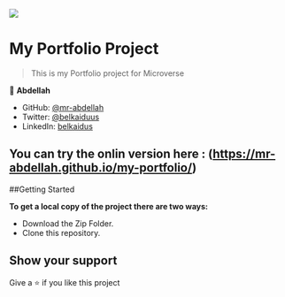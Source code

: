 ![](https://img.shields.io/badge/Microverse-blueviolet)

# My Portfolio Project

> This is my Portfolio project for Microverse

👤 **Abdellah**

- GitHub: [@mr-abdellah](https://github.com/mr-abdellah)
- Twitter: [@belkaiduus](https://twitter.com/belkaiduus)
- LinkedIn: [belkaidus](https://linkedin.com/in/belkaidus)
## You can try the onlin version here : (https://mr-abdellah.github.io/my-portfolio/)
##Getting Started

**To get a local copy of the project there are two ways:**
- Download the Zip Folder.
- Clone this repository.


## Show your support
Give a ⭐️ if you like this project
